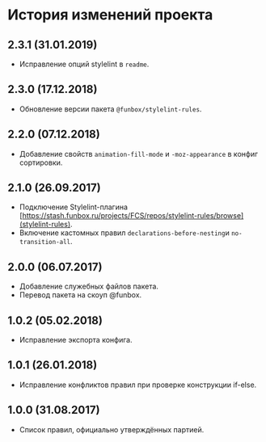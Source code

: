 # История изменений проекта

## 2.3.1 (31.01.2019)

* Исправление опций stylelint в `readme`.

## 2.3.0 (17.12.2018)

* Обновление версии пакета `@funbox/stylelint-rules`.

## 2.2.0 (07.12.2018)

* Добавление свойств `animation-fill-mode` и `-moz-appearance` в конфиг сортировки.

## 2.1.0 (26.09.2017)

* Подключение Stylelint-плагина [https://stash.funbox.ru/projects/FCS/repos/stylelint-rules/browse](stylelint-rules).
* Включение кастомных правил `declarations-before-nesting`и `no-transition-all`.

## 2.0.0 (06.07.2017)

* Добавление служебных файлов пакета.
* Перевод пакета на скоуп @funbox.

## 1.0.2 (05.02.2018)

* Исправление экспорта конфига.

## 1.0.1 (26.01.2018)

* Исправление конфликтов правил при проверке конструкции if-else.

## 1.0.0 (31.08.2017)

* Список правил, официально утверждённых партией.

